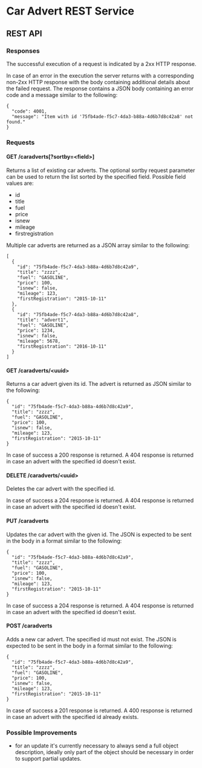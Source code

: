 # Car Advert REST Service

## REST API

### Responses

The successful execution of a request is indicated by a 2xx HTTP response.

In case of an error in the execution the server returns with a corresponding non-2xx HTTP response 
with the body containing additional details about the failed request. The response contains a 
JSON body containing an error code and a message similar to the following:

    {
      "code": 4001,
      "message": "Item with id '75fb4ade-f5c7-4da3-b88a-4d6b7d8c42a8' not found."
    }

### Requests

#### GET /caradverts[?sortby=\<field\>]

Returns a list of existing car adverts. The optional sortby request parameter 
can be used to return the list sorted by the specified field. Possible field values are:
* id
* title
* fuel
* price
* isnew
* mileage
* firstregistration

Multiple car adverts are returned as a JSON array similar to the following:

    [
      {
        "id": "75fb4ade-f5c7-4da3-b88a-4d6b7d8c42a9",
        "title": "zzzz",
        "fuel": "GASOLINE",
        "price": 100,
        "isnew": false,
        "mileage": 123,
        "firstRegistration": "2015-10-11"
      },
      {
        "id": "75fb4ade-f5c7-4da3-b88a-4d6b7d8c42a8",
        "title": "advert1",
        "fuel": "GASOLINE",
        "price": 1234,
        "isnew": false,
        "mileage": 5678,
        "firstRegistration": "2016-10-11"
      }
    ]

#### GET /caradverts/\<uuid\>

Returns a car advert given its id. The advert is returned as JSON similar to the following:

    {
      "id": "75fb4ade-f5c7-4da3-b88a-4d6b7d8c42a9",
      "title": "zzzz",
      "fuel": "GASOLINE",
      "price": 100,
      "isnew": false,
      "mileage": 123,
      "firstRegistration": "2015-10-11"
    }
        
In case of success a 200 response is returned.
A 404 response is returned in case an advert with the specified id doesn't exist.
    
#### DELETE /caradverts/\<uuid\>

Deletes the car advert with the specified id.
 
In case of success a 204 response is returned.
A 404 response is returned in case an advert with the specified id doesn't exist.


#### PUT /caradverts

Updates the car advert with the given id. The JSON is expected to be sent in the body in a format similar to the following:
 
    {
      "id": "75fb4ade-f5c7-4da3-b88a-4d6b7d8c42a9",
      "title": "zzzz",
      "fuel": "GASOLINE",
      "price": 100,
      "isnew": false,
      "mileage": 123,
      "firstRegistration": "2015-10-11"
    }

In case of success a 204 response is returned.
A 404 response is returned in case an advert with the specified id doesn't exist.

#### POST /caradverts

Adds a new car advert. The specified id must not exist.
The JSON is expected to be sent in the body in a format similar to the following:
 
    {
      "id": "75fb4ade-f5c7-4da3-b88a-4d6b7d8c42a9",
      "title": "zzzz",
      "fuel": "GASOLINE",
      "price": 100,
      "isnew": false,
      "mileage": 123,
      "firstRegistration": "2015-10-11"
    }

In case of success a 201 response is returned.
A 400 response is returned in case an advert with the specified id already exists.

### Possible Improvements

* for an update it's currently necessary to always send a full object description, 
ideally only part of the object should be necessary in order to support partial updates.

